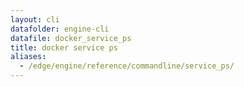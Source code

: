 ```yaml
---
layout: cli
datafolder: engine-cli
datafile: docker_service_ps
title: docker service ps
aliases:
  - /edge/engine/reference/commandline/service_ps/
---
```

<!--
This page is automatically generated from Docker's source code. If you want to
suggest a change to the text that appears here, open a ticket or pull request
in the source repository on GitHub:

https://github.com/docker/cli
-->

